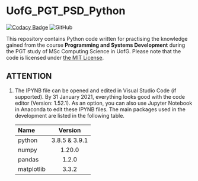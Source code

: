 # UofG_PGT_PSD_Python

[![Codacy Badge](https://app.codacy.com/project/badge/Grade/625d1a1a589445c1a55461e7182a5dea)](https://www.codacy.com/gh/ArvinZJC/UofG_PGT_PSD_Python/dashboard?utm_source=github.com&amp;utm_medium=referral&amp;utm_content=ArvinZJC/UofG_PGT_PSD_Python&amp;utm_campaign=Badge_Grade)
![GitHub](https://img.shields.io/github/license/ArvinZJC/UofG_PGT_PSD_Python)

This repository contains Python code written for practising the knowledge gained from the course **Programming and Systems Development** during the PGT study of MSc Computing Science in UofG. Please note that the code is licensed under [the MIT License](https://github.com/ArvinZJC/UofG_PGT_PSD_Python/blob/main/LICENSE).

## ATTENTION

1. The IPYNB file can be opened and edited in Visual Studio Code (if supported). By 31 January 2021, everything looks good with the code editor (Version: 1.52.1). As an option, you can also use Jupyter Notebook in Anaconda to edit these IPYNB files. The main packages used in the development are listed in the following table.

    | Name | Version |
    | :-- | :--: |
    | python | 3.8.5 & 3.9.1 |
    | numpy | 1.20.0 |
    | pandas | 1.2.0 |
    | matplotlib | 3.3.2 |
